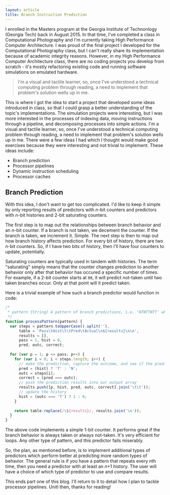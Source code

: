 ```yaml
---
layout: article
title: Branch Instruction Prediction
---
```


I enrolled in the Masters program at the Georgia Institute of Technonlogy (Georgia Tech) back in 
August 2015. In that time, I've completed a class in Computational Photography and I'm currently taking 
High Performance Computer Architecture. I was proud of the final project I developed for the Computational 
Photography class, but I can't really share its implementation because of academic integrity reasons.
However, in my High Performance Computer Architecture class, there are no coding projects you develop from
scratch - it's mostly refactoring existing code and running software simulations on emulated hardware.   

> I'm a visual and tactile learner, so, once I've understood a technical computing problem through 
reading, a need to implement that problem's solution wells up in me.

This is where I got the idea to start a project that developed some ideas introduced in class, so that 
I could grasp a better understanding of the topic's implementations. The simulation projects were 
interesting, but I was more interested in the processes of indexing data, moving instructions through a 
pipeline, and decomposing processes into simple actions. I'm a visual and tactile learner, so, once I've 
understood a technical computing problem through reading, a need to implement that problem's solution 
wells up in me. There were a few ideas I had which I thought would make good exercises because they were 
interesting and not trivial to implement. These ideas include: 

- Branch prediction
- Processor pipelines
- Dynamic instruction scheduling
- Processor caches

## Branch Prediction

With this idea, I don't want to get too complicated. I'd like to keep it simple by only reporting results
of predictors with _n_-bit counters and predictors with _n_-bit histories and 2-bit saturating counters. 

The first step is to map out the relationships between branch behavior and an _n_-bit counter. If a 
branch is not taken, we decement the counter. If the branch is taken, we increment it. Simple. The next 
step is then to map out how branch history affects prediction. For every bit of history, there are two
_n_-bit counters. So, if I have two bits of history, then I'll have four counters to update, potentially.
 
Saturating counters are typically used in tandem with histories. The term "saturating" simply means
that the counter changes prediction to another behavior only after that behavior has occured a specific 
number of times. For example, if a 2-bit counter starts at `00`, it will predict not-taken until two taken 
branches occur. Only at that point will it predict taken.

Here is a trivial example of how such a branch predictor would function in code:

```javascript
/*
 * pattern {String} A pattern of branch predictions, i.e. 'NTNTTNTT' where 'N' is not-taken and 'T' is taken
 */
function processPattern(pattern) {
  var steps = pattern.toUpperCase().split(''),
      table = 'Pass\tHist\t\tPred\tActual\n${results}\n\n',
      results = [],
      pass = 1, hist = 0,
      pred, outc, correct;
      
  for (var p = 1; p <= pass; p++) {
    for (var i = 0; i < steps.length; i++) {
      // make the prediction, capture the outcome, and see if the prediction is correct
      pred = (hist) ? 'T' : 'N';
      outc = steps[i];
      correct = (pred === outc);
      // push the prediction results into our output array
      results.push([p, hist, pred, outc, correct].join('\t\t'));
      // update the history
      hist = (outc === 'T') ? 1 : 0;
    }
    
    return table.replace(/\${results}/, results.join('\n'));
  }
}
``` 
The above code implements a simple 1-bit counter. It performs great if the branch behavior is always taken or always 
not-taken. It's very efficient for loops. Any other type of pattern, and this predictor fails miserably. 

So, the plan, as mentioned before, is to implement additional types of predictors which perform better at predicting 
more random types of behavior. The general rule is if you have a pattern that repeats every *n*th time, then you need 
a predictor with at least an _n_+1 history. The user will have a choice of which type of predictor to use and compare 
results.

This ends part one of this blog. I'll return to it to detail how I plan to tackle processor pipelines. Unitl then, 
thanks for reading!
